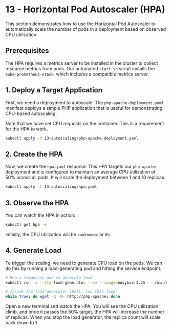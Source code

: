 # 13 - Horizontal Pod Autoscaler (HPA)

This section demonstrates how to use the Horizontal Pod Autoscaler to automatically scale the number of pods in a deployment based on observed CPU utilization.

## Prerequisites

The HPA requires a metrics server to be installed in the cluster to collect resource metrics from pods. Our automated `start.sh` script installs the `kube-prometheus-stack`, which includes a compatible metrics server.

## 1. Deploy a Target Application

First, we need a deployment to autoscale. The `php-apache-deployment.yaml` manifest deploys a simple PHP application that is useful for demonstrating CPU-based autoscaling.

Note that we have set CPU *requests* on the container. This is a requirement for the HPA to work.

```bash
kubectl apply -f 13-autoscaling/php-apache-deployment.yaml
```

## 2. Create the HPA

Now, we create the `hpa.yaml` resource. This HPA targets our `php-apache` deployment and is configured to maintain an average CPU utilization of 50% across all pods. It will scale the deployment between 1 and 10 replicas.

```bash
kubectl apply -f 13-autoscaling/hpa.yaml
```

## 3. Observe the HPA

You can watch the HPA in action:

```bash
kubectl get hpa -w
```

Initially, the CPU utilization will be `<unknown>` or `0%`.

## 4. Generate Load

To trigger the scaling, we need to generate CPU load on the pods. We can do this by running a load-generating pod and hitting the service endpoint.

```bash
# Run a temporary pod to generate load
kubectl run -i --tty load-generator --rm --image=busybox:1.35 -- /bin/sh

# Inside the load-generator shell, run this loop:
while true; do wget -q -O- http://php-apache; done
```

Open a new terminal and watch the HPA. You will see the CPU utilization climb, and once it passes the 50% target, the HPA will increase the number of replicas. When you stop the load generator, the replica count will scale back down to 1.
